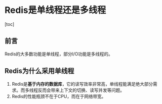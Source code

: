 # Redis是单线程还是多线程

[toc]

## 前言

Redis的大多数功能是单线程，部分I/O功能是多线程的。



## Redis为什么采用单线程

1. Redis是**基于内存的数据库**，它的读写效率非常高，单线程能满足绝大部分需求。而多线程反而会带来上下文的切换、读写并发等问题。
2. Redis的性能瓶颈不在于CPU，而在于网络带宽。